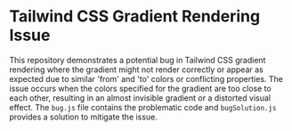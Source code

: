 # Tailwind CSS Gradient Rendering Issue
This repository demonstrates a potential bug in Tailwind CSS gradient rendering where the gradient might not render correctly or appear as expected due to similar 'from' and 'to' colors or conflicting properties. The issue occurs when the colors specified for the gradient are too close to each other, resulting in an almost invisible gradient or a distorted visual effect.  The `bug.js` file contains the problematic code and `bugSolution.js` provides a solution to mitigate the issue.